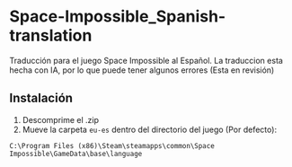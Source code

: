 # Space-Impossible_Spanish-translation
Traducción para el juego Space Impossible al Español.
La traduccion esta hecha con IA, por lo que puede tener algunos errores (Esta en revisión)

Instalación
-----
1. Descomprime el .zip
2. Mueve la carpeta `eu-es` dentro del directorio del juego (Por defecto):
```
C:\Program Files (x86)\Steam\steamapps\common\Space Impossible\GameData\base\language
```
